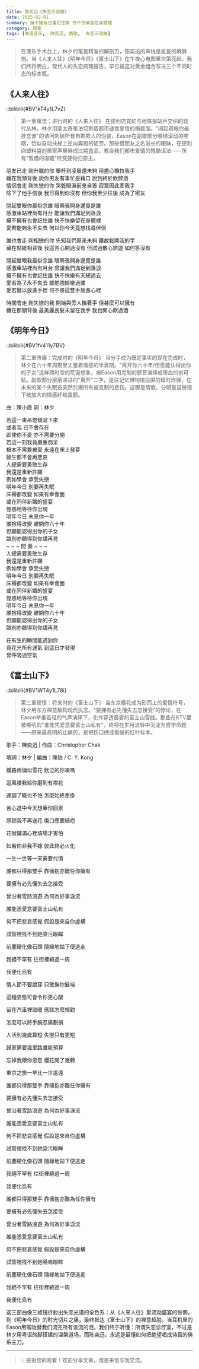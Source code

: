 ```yaml
---
title: 陈奕迅《失恋三部曲》
date: 2025-02-01
summary: 擁不擁有也會記住誰 快不快樂留在身體裡
category: 随笔
tags: [粤语音乐,  陈奕迅, 情歌,  失恋三部曲]
---
```


> 在港乐手术台上，林夕的笔是精准的解剖刀，陈奕迅的声线是氤氲的麻醉剂。当《人来人往》《明年今日》《富士山下》在午夜心电图里次第亮起，我们终将明白，现代人的失恋病理报告，早已被这对黄金组合写进三个不同时态的标本瓶。

## 《人来人往》

::bilibili{#BV1kT4y1L7vZ}

> 第一重痛觉：进行时的《人来人往》
> 在便利店霓虹与地铁报站声交织的现代丛林，林夕用蒙太奇笔法切割着都市速食爱情的横截面。"闭起双眼你最挂念谁"的诘问刺破所有自欺欺人的伪装，Eason在副歌部分喉结滚动的哽咽，恰似自动扶梯上逆向奔跑的徒劳。那些借朋友之名滋长的暧昧，在便利店塑料袋的窸窣声里碎成过期食品，教会我们都市爱情的残酷语法——所有"暂借的温暖"终究要物归原主。

朋友已走 剛升職的你 舉杯到凌晨還未夠 用盡心機拉我手  
纏在我頸背後 說你男友有事忙是藉口 說到終於飲醉酒  
情侶會走 剛失戀的你 哭乾眼淚前來自首 寂寞因此牽我手  
除下了他手信後 我已得到你沒有 但你我至少往後 成為了密友  
  
  
閉起雙眼你最掛念誰 眼睛張開身邊竟是誰  
感激車站裡尚有月台 能讓我們滿足到落淚  
擁不擁有也會記住誰 快不快樂留在身體裡  
愛若能夠永不失去 何以你今天竟想找尋伴侶  
  
  
誰也會走 剛相戀的你 先知我們原來未夠 藉故鬆開我的手  
藏在貼紙相背後 我這苦心開過沒有 但試過散心旅遊 如何答沒有  
  
  
閉起雙眼我最掛念誰 眼睛張開身邊竟是誰  
感激車站裡尚有月台 曾讓我們滿足到落淚  
擁不擁有也會記住誰 快不快樂有天總過去  
愛若為了永不失去 誰勉強娛樂過誰  
愛若難以放進手裡 何不將這雙手放進心裡  
  
  
時間會走 剛失戀的我 開始與旁人攜著手 但甚麼可以擁有  
纏在那頸背後 最美麗長髮未留在我手 我也開心飲過酒

## 《明年今日》

::bilibili{#BV1fv411y7BV}

> 第二重阵痛：完成时的《明年今日》
> 当分手成为既定事实的现在完成时，林夕在六十年周期里丈量着情感的半衰期。"离开你六十年/但愿能认得出你的子女"这样跨时空的荒诞想象，被Eason用克制的颤音演绎成带血的创可贴。副歌部分层层递进的"离开"二字，是往记忆博物馆投掷的延时炸弹，在未来的某个失眠夜突然引爆所有被克制的悲伤。这哪是情歌，分明是显微镜下被放大的情感纤维震颤。

曲：陳小霞 詞：林夕  
  
若這一束吊燈傾瀉下來  
或者我 已不會存在  
即使你不愛 亦不需要分開  
若這一刻我竟嚴重痴呆  
根本不需要被愛 永遠在床上發夢  
餘生都不會再悲哀  
人總需要勇敢生存  
我還是重新許願  
例如學會 承受失戀  
明年今日 別要再失眠  
床褥都改變 如果有幸會面  
或在同伴新婚的盛宴  
惶惑地等待你出現  
明年今日 未見你一年  
誰捨得改變 離開你六十年  
但願能認得出你的子女  
臨別亦聽得到你講再見  
~ ~ ~ 間 奏 ~ ~ ~  
人總需要勇敢生存  
我還是重新許願  
例如學會 承受失戀  
明年今日 別要再失眠  
床褥都改變 如果有幸會面  
或在同伴新婚的盛宴  
惶惑地等待你出現  
明年今日 未見你一年  
誰捨得改變 離開你六十年  
但願能認得出你的子女  
臨別亦聽得到你講再見  
  
在有生的瞬間能遇到你  
竟花光所有運氣 到這日才發現  
曾呼吸過空氣

## 《富士山下》

::bilibili{#BV1WT4y1L78i}

> 第三重顿悟：将来时的《富士山下》
> 当东京樱花成为形而上的爱情符号，林夕用东方禅意解构现代执念。"要拥有必先懂失去怎接受"的悖论，在Eason举重若轻的气声演绎下，化作穿透晨雾的富士山雪线。那些在KTV里被嘶吼的"谁能凭爱意要富士山私有"，终将在岁月流转中沉淀为哲学命题——原来最高明的止痛药，是把伤口绣成看破的红叶标本。

歌手：陳奕迅 | 作曲：Christopher Chak  
  
填詞：林夕 | 編曲：陳珀 / C. Y. Kong  
  
攔路雨偏似雪花 飲泣的你凍嗎  
  
這風褸我給你磨到有襟花  
  
連調了職也不怕 怎麼始終牽掛  
  
苦心選中今天想車你回家  
  
原諒我不再送花 傷口應要結疤  
  
花辦鋪滿心裡墳場才害怕  
  
如若你非我不嫁 彼此終必火化  
  
一生一世等一天需要代價  
  
  
  
誰都只得那雙手 靠擁抱亦難任你擁有  
  
要擁有必先懂失去怎接受  
  
曾沿著雪路浪遊 為何為好事淚流  
  
誰能憑愛意要富士山私有  
  
何不把悲哀感覺 假設是來自你虛構  
  
試管裡找不到她染污眼眸  
  
前塵硬化像石頭 隨緣地拋下便逃走  
  
我絕不罕有 往街裡繞過一周  
  
我便化烏有  
  
  
  
情人節不要說穿 只敢撫你髮端  
  
這種姿態可會令你更心酸  
  
留在汽車裡取暖 應該怎麼規勸  
  
怎麼可以將手腕忍痛劃損  
  
人活到幾歲算短 失戀只有更短  
  
歸家需要幾里路誰能預算  
  
忘掉我跟你恩怨 櫻花開了幾轉  
  
東京之旅一早比一世遙遠  
  
  
  
誰都只得那雙手 靠擁抱亦難任你擁有  
  
要擁有必先懂失去怎接受  
  
曾沿著雪路浪遊 為何為好事淚流  
  
誰能憑愛意要富士山私有  
  
何不把悲哀感覺 假設是來自你虛構  
  
試管裡找不到她染污眼眸  
  
前塵硬化像石頭 隨緣地拋下便逃走  
  
我絕不罕有 往街裡繞過一周  
  
我便化烏有  
  
  
  
誰都只得那雙手 靠擁抱亦難為任你擁有  
  
要擁有必先懂失去怎接受  
  
曾沿著雪路浪遊 為何為好事淚流  
  
誰能憑愛意要富士山私有  
  
何不把悲哀感覺 假設是來自你虛構  
  
試管裡找不到她嚥嗚眼眸  
  
前塵硬化像石頭 隨緣地拋下便逃走  
  
我絕不罕有 往街裡繞過一周  
  
我便化烏有


这三部曲像三棱镜折射出失恋光谱的全色系：从《人来人往》里流动盛宴的怅惘，到《明年今日》的时光切片之痛，最终抵达《富士山下》的禅意超脱。当耳机里的Eason用喉咙替我们流完所有该流的泪，我们终于听懂：所谓失恋诊疗室，不过是林夕用粤语韵脚搭建的涅槃道场，而陈奕迅，永远是最懂如何把绝望唱成诗篇的佛系主刀。

---

> 💡 感谢您的观看！欢迎分享文章，或是来信与我交流。